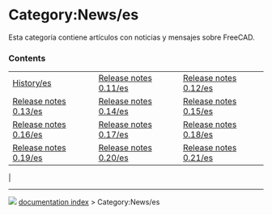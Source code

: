 # Category:News/es
Esta categoría contiene artículos con noticias y mensajes sobre FreeCAD.

### Contents

|     |     |     |
| --- | --- | --- |
| [History/es](History/es.md) | [Release notes 0.11/es](Release_notes_0.11/es.md) | [Release notes 0.12/es](Release_notes_0.12/es.md) |
| [Release notes 0.13/es](Release_notes_0.13/es.md) | [Release notes 0.14/es](Release_notes_0.14/es.md) | [Release notes 0.15/es](Release_notes_0.15/es.md) |
| [Release notes 0.16/es](Release_notes_0.16/es.md) | [Release notes 0.17/es](Release_notes_0.17/es.md) | [Release notes 0.18/es](Release_notes_0.18/es.md) |
| [Release notes 0.19/es](Release_notes_0.19/es.md) | [Release notes 0.20/es](Release_notes_0.20/es.md) | [Release notes 0.21/es](Release_notes_0.21/es.md) |
|



---
![](images/Right_arrow.png) [documentation index](../README.md) > Category:News/es
